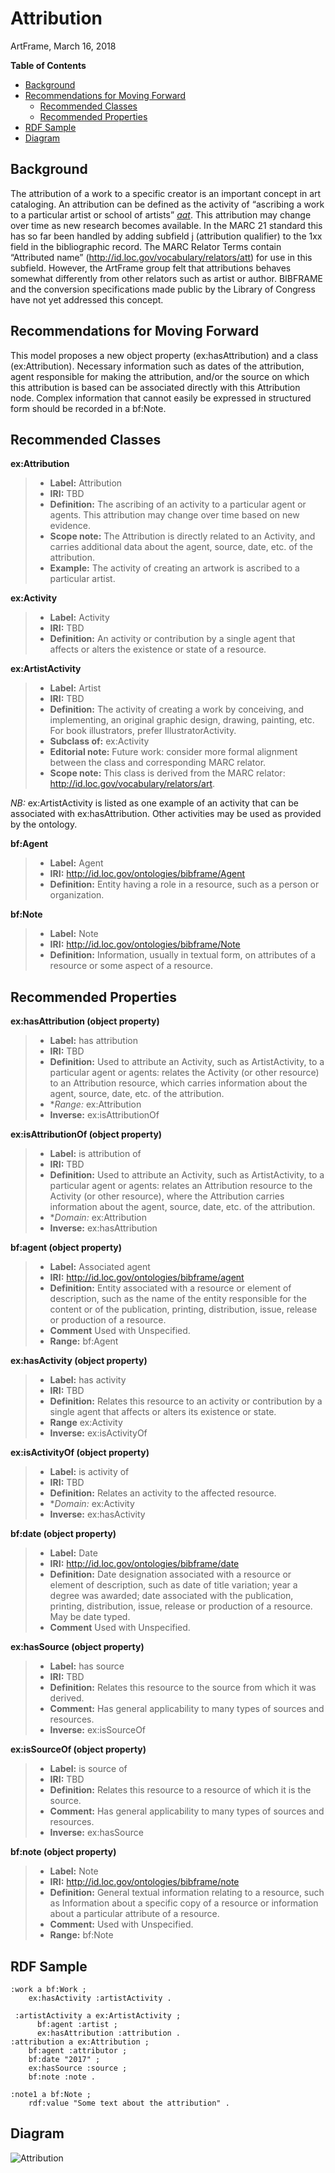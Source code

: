 Attribution
===============
ArtFrame, March 16, 2018

**Table of Contents**
- [Background](#background)
- [Recommendations for Moving Forward](#recommendations)
  - [Recommended Classes](#classes)
  - [Recommended Properties](#properties)
- [RDF Sample](#rdf)
- [Diagram](#diagram)

<a name="background">Background</a>
-----------
The attribution of a work to a specific creator is an important concept in art cataloging. An attribution can be defined as the 
activity of “ascribing a work to a particular artist or school of artists” [*aat*](http://www.getty.edu/vow/AATFullDisplay?find=attribution&logic=AND&note=&english=N&prev_page=1&subjectid=300056109).
This attribution may change over time as new research becomes available. In the MARC 21 standard this has so far been handled by 
adding subfield j (attribution qualifier) to the 1xx field in the bibliographic record. The MARC Relator Terms contain “Attributed 
name” (http://id.loc.gov/vocabulary/relators/att) for use in this subfield. However, the ArtFrame group felt that attributions 
behaves somewhat differently from other relators such as artist or author. BIBFRAME and the conversion specifications made public 
by the Library of Congress have not yet addressed this concept.

<a name="recommendations">Recommendations for Moving Forward</a>
---------------------------

This model proposes a new object property (ex:hasAttribution) and a class (ex:Attribution). Necessary information such as dates of 
the attribution, agent responsible for making the attribution, and/or the source on which this attribution is based can be associated 
directly with this Attribution node. Complex information that cannot easily be expressed in structured form should be recorded in 
a bf:Note.

<a name="classes">Recommended Classes</a>
-----------

**ex:Attribution**
> - **Label:** Attribution
> - **IRI:** TBD
> - **Definition:** The ascribing of an activity to a particular agent or agents. This attribution may change over time based on new evidence.  
> - **Scope note:** The Attribution is directly related to an Activity, and carries additional data about the agent, source, date, etc. of the attribution.
> - **Example:** The activity of creating an artwork is ascribed to a particular artist.

**ex:Activity**
> - **Label:** Activity
> - **IRI:** TBD
> - **Definition:** An activity or contribution by a single agent that affects or alters the existence or state of a resource.

**ex:ArtistActivity**
> - **Label:** Artist
> - **IRI:** TBD
> - **Definition:** The activity of creating a work by conceiving, and implementing, an original graphic design, drawing, 
                    painting, etc. For book illustrators, prefer IllustratorActivity.
> - **Subclass of:** ex:Activity
> - **Editorial note:** Future work: consider more formal alignment between the class and corresponding MARC relator.
> - **Scope note:** This class is derived from the MARC relator: http://id.loc.gov/vocabulary/relators/art.

*NB:* ex:ArtistActivity is listed as one example of an activity that can be associated with ex:hasAttribution. Other activities 
may be used as provided by the ontology.

**bf:Agent**
> - **Label:** Agent
> - **IRI:** http://id.loc.gov/ontologies/bibframe/Agent
> - **Definition:** Entity having a role in a resource, such as a person or organization.

**bf:Note**
> - **Label:** Note
> - **IRI:** http://id.loc.gov/ontologies/bibframe/Note
> - **Definition:** Information, usually in textual form, on attributes of a resource or some aspect of a resource.

<a name="properties">Recommended Properties</a>
-----------

**ex:hasAttribution (object property)**
> - **Label:** has attribution
> - **IRI:** TBD
> - **Definition:** Used to attribute an Activity, such as ArtistActivity, to a particular agent or agents: relates the Activity (or other resource) to an Attribution resource, which carries information about the agent, source, date, etc. of the attribution.
> - **Range:* ex:Attribution
> - **Inverse:** ex:isAttributionOf

**ex:isAttributionOf (object property)**
> - **Label:** is attribution of
> - **IRI:** TBD
> - **Definition:** Used to attribute an Activity, such as ArtistActivity, to a particular agent or agents: relates an Attribution resource to the Activity (or other resource), where the Attribution carries information about the agent, source, date, etc. of the attribution. 
> - **Domain:* ex:Attribution
> - **Inverse:** ex:hasAttribution

**bf:agent (object property)**
> - **Label:** Associated agent
> - **IRI:** http://id.loc.gov/ontologies/bibframe/agent
> - **Definition:** Entity associated with a resource or element of description, such as the name of the entity responsible for 
                    the content or of the publication, printing, distribution, issue, release or production of a resource.
> - **Comment** Used with Unspecified.
> - **Range:** bf:Agent

**ex:hasActivity (object property)**
> - **Label:** has activity
> - **IRI:** TBD
> - **Definition:** Relates this resource to an activity or contribution by a single agent that affects or alters its existence 
                    or state.
> - **Range** ex:Activity
> - **Inverse:** ex:isActivityOf

**ex:isActivityOf (object property)**
> - **Label:** is activity of
> - **IRI:** TBD
> - **Definition:** Relates an activity to the affected resource.
> - **Domain:* ex:Activity
> - **Inverse:** ex:hasActivity

**bf:date (object property)**
> - **Label:** Date
> - **IRI:** http://id.loc.gov/ontologies/bibframe/date
> - **Definition:** Date designation associated with a resource or element of description, such as date of title variation; 
                    year a degree was awarded; date associated with the publication, printing, distribution, issue, release or 
                    production of a resource. May be date typed.
> - **Comment** Used with Unspecified.

**ex:hasSource (object property)**
> - **Label:** has source
> - **IRI:** TBD
> - **Definition:** Relates this resource to the source from which it was derived.
> - **Comment:** Has general applicability to many types of sources and resources.
> - **Inverse:** ex:isSourceOf

**ex:isSourceOf (object property)**
> - **Label:** is source of
> - **IRI:** TBD
> - **Definition:** Relates this resource to a resource of which it is the source.
> - **Comment:** Has general applicability to many types of sources and resources.
> - **Inverse:** ex:hasSource

**bf:note (object property)**
> - **Label:** Note
> - **IRI:** http://id.loc.gov/ontologies/bibframe/note
> - **Definition:** General textual information relating to a resource, such as Information about a specific copy of a resource 
                    or information about a particular attribute of a resource.
> - **Comment:** Used with Unspecified.
> - **Range:** bf:Note

<a name="rdf">RDF Sample</a>
-----------

```
:work a bf:Work ;
    ex:hasActivity :artistActivity .

 :artistActivity a ex:ArtistActivity ;
      bf:agent :artist ;
      ex:hasAttribution :attribution .
:attribution a ex:Attribution ;
    bf:agent :attributor ;
    bf:date "2017" ;
    ex:hasSource :source ;
    bf:note :note .

:note1 a bf:Note ;
    rdf:value "Some text about the attribution" .

```
<a name="diagram">Diagram</a>
-----------
![Attribution](/modeling_recommendations/modeling_diagrams/attribution.png)
